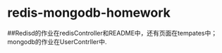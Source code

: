 # redis-mongodb-homework
##Redisd的作业在redisController和README中，还有页面在tempates中；mongodb的作业在UserContrller中.
